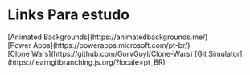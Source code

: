 # Links Para estudo
<table>
[Animated Backgrounds](https://animatedbackgrounds.me/)<br>
[Power Apps](https://powerapps.microsoft.com/pt-br/)<br>
[Clone Wars](https://github.com/GorvGoyl/Clone-Wars)
[Git Simulator](https://learngitbranching.js.org/?locale=pt_BR)<br>

</table>
